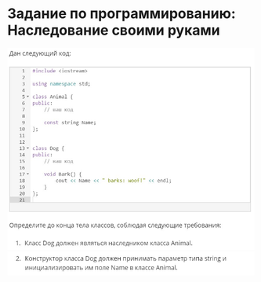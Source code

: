 # Задание по программированию: Наследование своими руками
![image](./../../assets/223.jpg)
![image](./../../assets/224.jpg)
